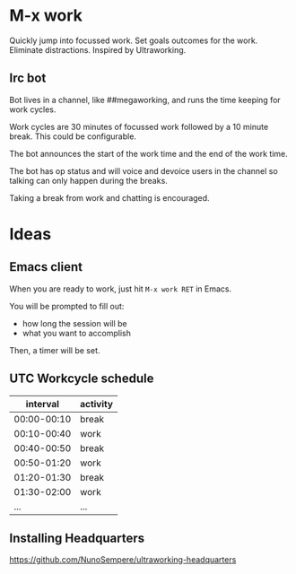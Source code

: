 M-x work
========

Quickly jump into focussed work. Set goals outcomes for the
work. Eliminate distractions.  Inspired by Ultraworking.

## Irc bot

Bot lives in a channel, like ##megaworking, and runs the time keeping
for work cycles.

Work cycles are 30 minutes of focussed work followed by a 10 minute
break.  This could be configurable.

The bot announces the start of the work time and the end of the work time.

The bot has op status and will voice and devoice users in the channel
so talking can only happen during the breaks.

Taking a break from work and chatting is encouraged.

Ideas
=====

## Emacs client

When you are ready to work, just hit `M-x work RET` in Emacs.

You will be prompted to fill out:
- how long the session will be
- what you want to accomplish

Then, a timer will be set.

## UTC Workcycle schedule 

interval | activity
---|---
00:00-00:10 | break
00:10-00:40 | work
00:40-00:50 | break
00:50-01:20 | work
01:20-01:30 | break
01:30-02:00 | work
...|...

## Installing Headquarters
https://github.com/NunoSempere/ultraworking-headquarters
